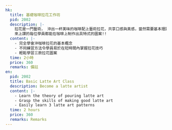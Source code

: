 ```yaml
---
hk:
  title: 基礎咖啡拉花工作坊
  pid: 2002
  description: |-
    拉花是一門藝術， 沖出一杯美味的咖啡配上藝術拉花，共享口感與美感，當然需要基本理論與實踐，基礎班適合初學或從未接觸的朋友。
    來上課的每位學員都能在咖啡上制作出具特式的圖案!!
  content: |-
    - 完全學會沖咖啡拉花的基本概念
    - 不同練習方法令學員易於在短時間內掌握拉花技巧
    - 輕鬆學習三款拉花圖案
  time: 2小時
  price: 360
  remarks: 備註
en:
  pid: 2002
  title: Basic Latte Art Class
  description: Become a latte artist
  content: |-
    - Learn the theory of pouring latte art 
    - Grasp the skills of making good latte art
    - Easily learn 3 latte art patterns
  time: 2 hours
  price: 360
  remarks: Remarks
---
```

